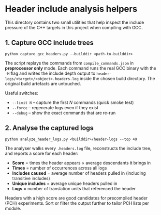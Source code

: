 # Header include analysis helpers

This directory contains two small utilities that help inspect the include
pressure of the C++ targets in this project when compiling with GCC.

## 1. Capture GCC include trees

```
python capture_gcc_headers.py --builddir <path-to-builddir>
```

The script replays the commands from `compile_commands.json` in **preprocessor
only** mode.  Each command runs the real GCC binary with the `-H` flag and writes
the include depth output to `header-logs/<target>/<object>.headers.log` inside
the chosen build directory.  The original build artefacts are untouched.

Useful switches:

- `--limit N` – capture the first _N_ commands (quick smoke test)
- `--force` – regenerate logs even if they exist
- `--debug` – show the exact commands that are re-run

## 2. Analyse the captured logs

```
python analyze_header_logs.py <builddir>/header-logs --top 40
```

The analyser walks every `.headers.log` file, reconstructs the include tree, and
reports a score for each header:

- **Score** = times the header appears × average descendants it brings in
- **Times** = number of occurrences across all logs
- **Includes caused** = average number of headers pulled in (including
  transitive includes)
- **Unique includes** = average unique headers pulled in
- **Logs** = number of translation units that referenced the header

Headers with a high score are good candidates for precompiled header (PCH)
experiments.  Sort or filter the output further to tailor PCH lists per module.
